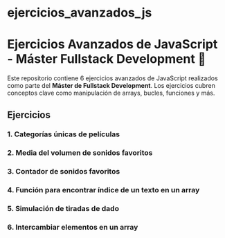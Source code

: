 # ejercicios_avanzados_js
# Ejercicios Avanzados de JavaScript - Máster Fullstack Development 🌟

Este repositorio contiene 6 ejercicios avanzados de JavaScript realizados como parte del **Máster de Fullstack Development**. Los ejercicios cubren conceptos clave como manipulación de arrays, bucles, funciones y más.

## Ejercicios

### 1. Categorías únicas de películas

### 2. Media del volumen de sonidos favoritos

### 3. Contador de sonidos favoritos

### 4. Función para encontrar índice de un texto en un array

### 5. Simulación de tiradas de dado

### 6. Intercambiar elementos en un array

